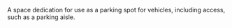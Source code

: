 A space dedication for use as a parking spot for vehicles, including access, such as a parking aisle.